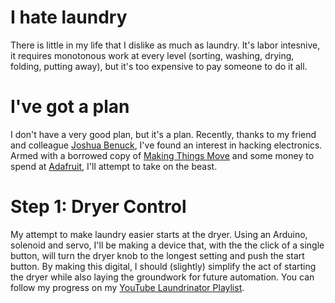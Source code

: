 # I hate laundry
There is little in my life that I dislike as much as laundry. It's labor intesnive, it requires monotonous work at every level (sorting, washing, drying, folding, putting away), but it's too expensive to pay someone to do it all.

# I've got a plan
I don't have a very good plan, but it's a plan. Recently, thanks to my friend and colleague [Joshua Benuck](https://github.com/joshuabenuck), I've found an interest in hacking electronics. Armed with a borrowed copy of [Making Things Move](http://www.makingthingsmove.com/about-the-book/) and some money to spend at [Adafruit](http://adafruit.com/), I'll attempt to take on the beast.

# Step 1: Dryer Control
My attempt to make laundry easier starts at the dryer. Using an Arduino, solenoid and servo, I'll be making a device that, with the the click of a single button, will turn the dryer knob to the longest setting and push the start button. By making this digital, I should (slightly) simplify the act of starting the dryer while also laying the groundwork for future automation. You can follow my progress on my [YouTube Laundrinator Playlist](http://www.youtube.com/playlist?list=PL4sY2bjjYb1Boauue3hr1IFCaIbDJwvzo).

